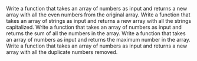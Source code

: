 Write a function that takes an array of numbers as input and returns a new array with all the even numbers from the original array.
Write a function that takes an array of strings as input and returns a new array with all the strings capitalized.
Write a function that takes an array of numbers as input and returns the sum of all the numbers in the array.
Write a function that takes an array of numbers as input and returns the maximum number in the array.
Write a function that takes an array of numbers as input and returns a new array with all the duplicate numbers removed.